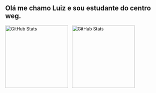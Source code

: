 ## Olá me chamo Luiz e sou estudante do centro weg.






  <img 
    align="left" 
    alt="GitHub Stats" 
    height="200" 
    style="padding-right: 10px;" 
src="https://github-readme-stats.vercel.app/api?username=OrtizGuilhermex&show_icons=true&count_private=true&theme=tokyonight&locale=pt-br&cache_seconds=1800" 
        alt="Estatísticas do GitHub de Daniel Müller" 
        height="200"
      />
    <img 
      align="left" 
      alt="GitHub Stats" 
      height="200" 
    src="https://github-readme-stats.vercel.app/api/top-langs/?username=OrtizGuilhermex&theme=tokyonight&layout=compact&custom_title=Tecnologias&langs_count=9&cache_seconds=1800" 
        alt="Tecnologias mais usadas" 
        height="200"
     />
